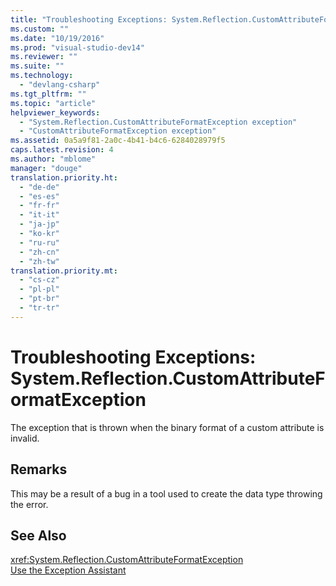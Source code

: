 ```yaml
---
title: "Troubleshooting Exceptions: System.Reflection.CustomAttributeFormatException"
ms.custom: ""
ms.date: "10/19/2016"
ms.prod: "visual-studio-dev14"
ms.reviewer: ""
ms.suite: ""
ms.technology: 
  - "devlang-csharp"
ms.tgt_pltfrm: ""
ms.topic: "article"
helpviewer_keywords: 
  - "System.Reflection.CustomAttributeFormatException exception"
  - "CustomAttributeFormatException exception"
ms.assetid: 0a5a9f81-2a0c-4b41-b4c6-6284028979f5
caps.latest.revision: 4
ms.author: "mblome"
manager: "douge"
translation.priority.ht: 
  - "de-de"
  - "es-es"
  - "fr-fr"
  - "it-it"
  - "ja-jp"
  - "ko-kr"
  - "ru-ru"
  - "zh-cn"
  - "zh-tw"
translation.priority.mt: 
  - "cs-cz"
  - "pl-pl"
  - "pt-br"
  - "tr-tr"
---
```

# Troubleshooting Exceptions: System.Reflection.CustomAttributeFormatException
The exception that is thrown when the binary format of a custom attribute is invalid.  
  
## Remarks  
 This may be a result of a bug in a tool used to create the data type throwing the error.  
  
## See Also  
 <xref:System.Reflection.CustomAttributeFormatException>   
 [Use the Exception Assistant](../Topic/How%20to:%20Use%20the%20Exception%20Assistant.md)